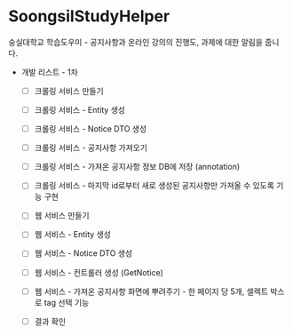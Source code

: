 # SoongsilStudyHelper
숭실대학교 학습도우미 - 공지사항과 온라인 강의의 진행도, 과제에 대한 알림을 줍니다.

* 개발 리스트 - 1차

    - [ ] 크롤링 서비스 만들기

    - [ ] 크롤링 서비스 - Entity 생성

    - [ ] 크롤링 서비스 - Notice DTO 생성

    - [ ] 크롤링 서비스 - 공지사항 가져오기
  
    - [ ] 크롤링 서비스 - 가져온 공지사항 정보 DB에 저장 (annotation)
  
    - [ ] 크롤링 서비스 - 마지막 id로부터 새로 생성된 공지사항만 가져올 수 있도록 기능 구현
  
    - [ ] 웹 서비스 만들기
  
    - [ ] 웹 서비스 - Entity 생성
  
    - [ ] 웹 서비스 - Notice DTO 생성
  
    - [ ] 웹 서비스 - 컨트롤러 생성 (GetNotice)
  
    - [ ] 웹 서비스 - 가져온 공지사항 화면에 뿌려주기 - 한 페이지 당 5개, 셀렉트 박스로 tag 선택 기능
  
    - [ ] 결과 확인
  
